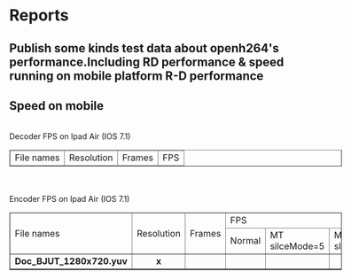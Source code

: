 Reports
=======
Publish some kinds test data about openh264's performance.Including RD performance & speed running on mobile platform
R-D performance
---------------
Speed on mobile
---------------
<br><font class=env>Decoder FPS on  Ipad Air (IOS 7.1)</font>
<br>
   <table  style="width:600px" cellspacing="0" border="1" width="100%">
    <thead>
    <tr>
        <td>File names</td>
        <td>Resolution</td>
        <td>Frames</td>
        <td>FPS</td>
    </tr>
    </thead>
<tbody>
</tbody>
</table>
<br>
<br><font class=env>Encoder FPS on  Ipad Air (IOS 7.1)</font>       
<br>    
   <table  style="width:600px" cellspacing="0" border="1" width="100%">         
    <thead>                                                                     
    <tr>
        <td rowspan="2">File names</td>
        <td rowspan="2">Resolution</td>
        <td rowspan="2">Frames</td>
        <td colspan="4">FPS</td>
    </tr>
    <tr>
        <td >Normal</td>
        <td >MT silceMode=5</td>
        <td >MT sliceMode=4</td>
        <td >CABAC</td>
    </tr>
</thead>                                                                    
<tbody>
        <tr style="text-align:center; font-weight: bold;">
            <td> Doc_BJUT_1280x720.yuv</td>
            <td>x</td>
            <td></td>
            <td></td>
            <td></td>
            <td></td>
            <td></td>
        </tr>                                                                                                                        
</tbody>
</table>
<br>
